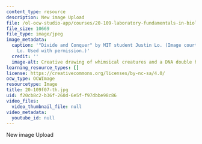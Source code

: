 ```yaml
---
content_type: resource
description: New image Upload
file: /ol-ocw-studio-app/courses/20-109-laboratory-fundamentals-in-biological-engineering-fall-2007/f20cb8c2b36f260d6e5ff97dbbe98c86_20-109f07-th.jpg
file_size: 10669
file_type: image/jpeg
image_metadata:
  caption: '"Divide and Conquer" by MIT student Justin Lo. (Image courtesy of Justin
    Lo. Used with permission.)'
  credit: ''
  image-alt: Creative drawing of whimsical creatures and a DNA double helix.
learning_resource_types: []
license: https://creativecommons.org/licenses/by-nc-sa/4.0/
ocw_type: OCWImage
resourcetype: Image
title: 20-109f07-th.jpg
uid: f20cb8c2-b36f-260d-6e5f-f97dbbe98c86
video_files:
  video_thumbnail_file: null
video_metadata:
  youtube_id: null
---
```

New image Upload